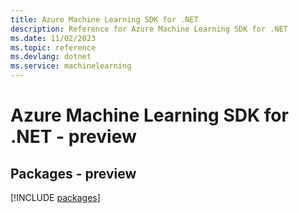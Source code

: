 ```yaml
---
title: Azure Machine Learning SDK for .NET
description: Reference for Azure Machine Learning SDK for .NET
ms.date: 11/02/2023
ms.topic: reference
ms.devlang: dotnet
ms.service: machinelearning
---
```

# Azure Machine Learning SDK for .NET - preview
## Packages - preview
[!INCLUDE [packages](machine-learning-index.md)]